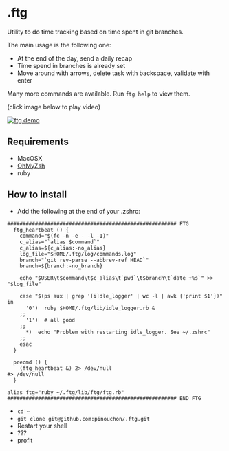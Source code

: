 # .ftg

Utility to do time tracking based on time spent in git branches.

The main usage is the following one:

 - At the end of the day, send a daily recap
 - Time spend in branches is already set
 - Move around with arrows, delete task with backspace, validate with enter

Many more commands are available. Run `ftg help` to view them.

(click image below to play video)

[![ftg demo](http://img.youtube.com/vi/hbOyWkfL9tA/0.jpg)](https://www.youtube.com/watch?v=hbOyWkfL9tA)

## Requirements
- MacOSX
- [OhMyZsh](https://github.com/robbyrussell/oh-my-zsh])
- ruby

## How to install
- Add the following at the end of your .zshrc:
````shell
####################################################### FTG
  ftg_heartbeat () {
    command="$(fc -n -e - -l -1)"
    c_alias="`alias $command`"
    c_alias=${c_alias:-no_alias}
    log_file="$HOME/.ftg/log/commands.log"
    branch="`git rev-parse --abbrev-ref HEAD`"
    branch=${branch:-no_branch}

    echo "$USER\t$command\t$c_alias\t`pwd`\t$branch\t`date +%s`" >> "$log_file"

    case "$(ps aux | grep '[i]dle_logger' | wc -l | awk {'print $1'})" in
      '0')  ruby $HOME/.ftg/lib/idle_logger.rb &
    ;;
      '1')  # all good
    ;;
      *)  echo "Problem with restarting idle_logger. See ~/.zshrc"
    ;;
    esac
  }

  precmd () {
    (ftg_heartbeat &) 2> /dev/null
#> /dev/null
  }

alias ftg="ruby ~/.ftg/lib/ftg/ftg.rb"
####################################################### END FTG
````
- `cd ~`
- `git clone git@github.com:pinouchon/.ftg.git`
- Restart your shell
- ???
- profit

